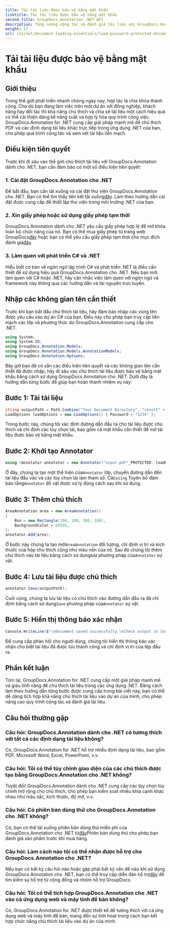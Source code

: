 ```yaml
---
title: Tải tài liệu được bảo vệ bằng mật khẩu
linktitle: Tải tài liệu được bảo vệ bằng mật khẩu
second_title: GroupDocs.Annotation .NET API
description: Tăng cường cộng tác và đánh giá tài liệu với GroupDocs.Annotation for .NET. Chú thích PDF và liền mạch hơn trong ứng dụng .NET của bạn.
weight: 17
url: /vi/net/document-loading-essentials/load-password-protected-documents/
---
```


# Tải tài liệu được bảo vệ bằng mật khẩu

## Giới thiệu
Trong thế giới phát triển nhanh chóng ngày nay, hợp tác là chìa khóa thành công. Cho dù bạn đang làm việc trên một dự án với đồng nghiệp, khách hàng hay đối tác thì khả năng chú thích và chia sẻ tài liệu một cách hiệu quả có thể cải thiện đáng kể năng suất và hợp lý hóa quy trình công việc. GroupDocs.Annotation for .NET cung cấp giải pháp mạnh mẽ để chú thích PDF và các định dạng tài liệu khác trực tiếp trong ứng dụng .NET của bạn, cho phép quá trình cộng tác và xem xét tài liệu liền mạch.
## Điều kiện tiên quyết
Trước khi đi sâu vào thế giới chú thích tài liệu với GroupDocs.Annotation dành cho .NET, bạn cần đảm bảo có một số điều kiện tiên quyết:
### 1. Cài đặt GroupDocs.Annotation cho .NET
 Để bắt đầu, bạn cần tải xuống và cài đặt thư viện GroupDocs.Annotation cho .NET. Bạn có thể tìm thấy liên kết tải xuống[đây](https://releases.groupdocs.com/annotation/net/). Làm theo hướng dẫn cài đặt được cung cấp để thiết lập thư viện trong môi trường .NET của bạn.
### 2. Xin giấy phép hoặc sử dụng giấy phép tạm thời
 GroupDocs.Annotation dành cho .NET yêu cầu giấy phép hợp lệ để mở khóa toàn bộ chức năng của nó. Bạn có thể mua giấy phép từ trang web GroupDocs[đây](https://purchase.groupdocs.com/buy) hoặc bạn có thể yêu cầu giấy phép tạm thời cho mục đích đánh giá[đây](https://purchase.groupdocs.com/temporary-license/).
### 3. Làm quen với phát triển C# và .NET
Hiểu biết cơ bản về ngôn ngữ lập trình C# và phát triển .NET là điều cần thiết để sử dụng hiệu quả GroupDocs.Annotation cho .NET. Nếu bạn mới làm quen với C# hoặc .NET, hãy cân nhắc việc làm quen với ngôn ngữ và framework này thông qua các hướng dẫn và tài nguyên trực tuyến.

## Nhập các không gian tên cần thiết
Trước khi bạn bắt đầu chú thích tài liệu, hãy đảm bảo nhập các vùng tên được yêu cầu vào dự án C# của bạn. Điều này cho phép bạn truy cập liền mạch các lớp và phương thức do GroupDocs.Annotation cung cấp cho .NET.
```csharp
using System;
using System.IO;
using GroupDocs.Annotation.Models;
using GroupDocs.Annotation.Models.AnnotationModels;
using GroupDocs.Annotation.Options;
```

Bây giờ bạn đã có sẵn các điều kiện tiên quyết và các không gian tên cần thiết đã được nhập, hãy đi sâu vào chú thích tài liệu được bảo vệ bằng mật khẩu bằng cách sử dụng GroupDocs.Annotation cho .NET. Dưới đây là hướng dẫn từng bước để giúp bạn hoàn thành nhiệm vụ này:
## Bước 1: Tải tài liệu
```csharp
string outputPath = Path.Combine("Your Document Directory", "result" + Path.GetExtension("input.pdf"));
LoadOptions loadOptions = new LoadOptions() { Password = "1234" };
```
Trong bước này, chúng tôi xác định đường dẫn đầu ra cho tài liệu được chú thích và chỉ định các tùy chọn tải, bao gồm cả mật khẩu cần thiết để mở tài liệu được bảo vệ bằng mật khẩu.
## Bước 2: Khởi tạo Annotator
```csharp
using (Annotator annotator = new Annotator("input.pdf"_PROTECTED, loadOptions))
```
 Ở đây, chúng ta tạo một thể hiện của`Annotator` lớp, chuyển đường dẫn đến tài liệu đầu vào và các tùy chọn tải làm tham số. Các`using` Tuyên bố đảm bảo rằng`Annotator` đồ vật được xử lý đúng cách sau khi sử dụng.
## Bước 3: Thêm chú thích
```csharp
AreaAnnotation area = new AreaAnnotation()
{
    Box = new Rectangle(100, 100, 100, 100),
    BackgroundColor = 65535,
};
annotator.Add(area);
```
 Ở bước này chúng ta tạo mới`AreaAnnotation` đối tượng, chỉ định vị trí và kích thước của hộp chú thích cũng như màu nền của nó. Sau đó chúng tôi thêm chú thích vào tài liệu bằng cách sử dụng`Add` phương pháp của`Annotator` sự vật.
## Bước 4: Lưu tài liệu được chú thích
```csharp
annotator.Save(outputPath);
```
 Cuối cùng, chúng ta lưu tài liệu có chú thích vào đường dẫn đầu ra đã chỉ định bằng cách sử dụng`Save` phương pháp của`Annotator` sự vật.
## Bước 5: Hiển thị thông báo xác nhận
```csharp
Console.WriteLine($"\nDocument saved successfully.\nCheck output in {outputPath}.");
```
Để cung cấp phản hồi cho người dùng, chúng tôi hiển thị thông báo xác nhận cho biết tài liệu đã được lưu thành công và chỉ định vị trí của tệp đầu ra.

## Phần kết luận
Tóm lại, GroupDocs.Annotation for .NET cung cấp một giải pháp mạnh mẽ và giàu tính năng để chú thích tài liệu trong các ứng dụng .NET. Bằng cách làm theo hướng dẫn từng bước được cung cấp trong bài viết này, bạn có thể dễ dàng tích hợp khả năng chú thích tài liệu vào dự án của mình, cho phép nâng cao quy trình cộng tác và đánh giá tài liệu.
## Câu hỏi thường gặp
### Câu hỏi: GroupDocs.Annotation dành cho .NET có tương thích với tất cả các định dạng tài liệu không?
Có, GroupDocs.Annotation for .NET hỗ trợ nhiều định dạng tài liệu, bao gồm PDF, Microsoft Word, Excel, PowerPoint, v.v.
### Câu hỏi: Tôi có thể tùy chỉnh giao diện của các chú thích được tạo bằng GroupDocs.Annotation cho .NET không?
Tuyệt đối! GroupDocs.Annotation dành cho .NET cung cấp các tùy chọn tùy chỉnh mở rộng cho chú thích, cho phép bạn kiểm soát nhiều khía cạnh khác nhau như màu sắc, kích thước, độ mờ, v.v.
### Câu hỏi: Có phiên bản dùng thử cho GroupDocs.Annotation cho .NET không?
 Có, bạn có thể tải xuống phiên bản dùng thử miễn phí của GroupDocs.Annotation cho .NET từ[đây](https://releases.groupdocs.com/)Phiên bản dùng thử cho phép bạn đánh giá sản phẩm trước khi mua hàng.
### Câu hỏi: Làm cách nào tôi có thể nhận được hỗ trợ cho GroupDocs.Annotation cho .NET?
 Nếu bạn có bất kỳ câu hỏi nào hoặc gặp phải bất kỳ vấn đề nào khi sử dụng GroupDocs.Annotation cho .NET, bạn có thể truy cập diễn đàn hỗ trợ[đây](https://forum.groupdocs.com/c/annotation/10) để tìm kiếm sự hỗ trợ từ cộng đồng và nhóm hỗ trợ GroupDocs.
### Câu hỏi: Tôi có thể tích hợp GroupDocs.Annotation cho .NET vào cả ứng dụng web và máy tính để bàn không?
Có, GroupDocs.Annotation for .NET được thiết kế để tương thích với cả ứng dụng web và máy tính để bàn, mang đến sự linh hoạt trong cách bạn kết hợp chức năng chú thích tài liệu vào dự án của mình.